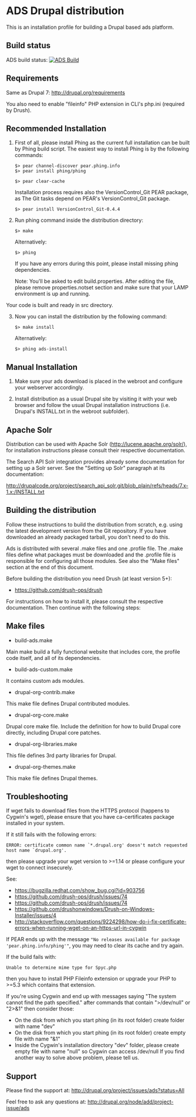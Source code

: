 ADS Drupal distribution
===

This is an installation profile for building a Drupal based ads platform.

Build status
------------
ADS build status:
[![ADS Build](https://travis-ci.org/mycognitive/ads.png "ADS Build")](https://travis-ci.org/mycognitive/ads)


Requirements
------------

Same as Drupal 7: http://drupal.org/requirements

You also need to enable "fileinfo" PHP extension in CLI's php.ini (required by Drush).

Recommended Installation
------------------------

1. First of all, please install Phing as the current full installation can be built by Phing build script.
   The easiest way to install Phing is by the following commands:

    ```
    $> pear channel-discover pear.phing.info
    $> pear install phing/phing
    ```

    ```
    $> pear clear-cache
    ```

    Installation process requires also the VersionControl_Git PEAR package,
    as The Git tasks depend on PEAR's VersionControl_Git package.

    ```
    $> pear install VersionControl_Git-0.4.4
    ```

2. Run phing command inside the distribution directory:

    ```
    $> make
    ```
    
   Alternatively:
    ```
    $> phing
    ```

   If you have any errors during this point, please install missing phing dependencies.

   Note: You'll be asked to edit build.properties.
         After editing the file, please remove properties.notset section
         and make sure that your LAMP environment is up and running.
         
  Your code is built and ready in src directory.

3. Now you can install the distribution by the following command:

    ```
    $> make install
    ```
    
   Alternatively:
    ```
    $> phing ads-install
    ```

Manual Installation
-------------------

1. Make sure your ads download is placed in the webroot and configure
   your webserver accordingly.

2. Install distribution as a usual Drupal site by visiting it with your web
   browser and follow the usual Drupal installation instructions (i.e. Drupal's
   INSTALL.txt in the webroot subfolder).

Apache Solr
-----------

Distribution can be used with Apache Solr (http://lucene.apache.org/solr/), for
installation instructions please consult their respective documentation.

The Search API Solr integration provides already some documentation for setting
up a Solr server. See the "Setting up Solr" paragraph at its documentation:

  http://drupalcode.org/project/search_api_solr.git/blob_plain/refs/heads/7.x-1.x:/INSTALL.txt

Building the distribution
-------------------------

Follow these instructions to build the distribution from scratch, e.g. using the
latest development version from the Git repository. If you have downloaded an
already packaged tarball, you don't need to do this.

Ads is distributed with several .make files and one .profile file. The
.make files define what packages must be downloaded and the .profile file is
responsible for configuring all those modules. See also the "Make files" section
at the end of this document.

Before building the distribution you need Drush (at least version 5+):

 * https://github.com/drush-ops/drush

For instructions on how to install it, please consult the respective
documentation. Then continue with the following steps:

Make files
----------

* build-ads.make

Main make build a fully functional website that includes core, the profile code itself, and all of its dependencies.

* build-ads-custom.make

It contains custom ads modules.

* drupal-org-contrib.make

This make file defines Drupal contributed modules.

* drupal-org-core.make

Drupal core make file.
Include the definition for how to build Drupal core directly, including Drupal core patches.

* drupal-org-libraries.make

This file defines 3rd party libraries for Drupal.

* drupal-org-themes.make

This make file defines Drupal themes.

Troubleshooting
---------------

If wget fails to download files from the HTTPS protocol (happens to Cygwin's wget), please ensure that you have ca-certificates package installed in your system.

If it still fails with the following errors:

    ERROR: certificate common name `*.drupal.org' doesn't match requested host name `drupal.org'.
    
then please upgrade your wget version to >=1.14 or please configure your wget to connect insecurely.

See:
- https://bugzilla.redhat.com/show_bug.cgi?id=903756
- https://github.com/drush-ops/drush/issues/74
- https://github.com/drush-ops/drush/issues/74
- https://github.com/drushonwindows/Drush-on-Windows-Installer/issues/4
- http://stackoverflow.com/questions/9224298/how-do-i-fix-certificate-errors-when-running-wget-on-an-https-url-in-cygwin

If PEAR ends up with the message `"No releases available for package 'pear.phing.info/phing'"`, you may need to clear its cache and try again.

If the build fails with:

    Unable to determine mime type for Spyc.php

then you have to install PHP Fileinfo extension or upgrade your PHP to >=5.3 which contains that extension.

If you're using Cygwin and end up with messages saying "The system cannot find the path specified." after commands that contain ">/dev/null" or "2>&1" then consider those:
- On the disk from which you start phing (in its root folder) create folder with name "dev"
- On the disk from which you start phing (in its root folder) create empty file with name "&1"
- Inside the Cygwin's installation directory "dev" folder, please create empty file with name "null" so Cygwin can access /dev/null
If you find another way to solve above problem, please tell us.

Support
-------
Please find the support at:
http://drupal.org/project/issues/ads?status=All

Feel free to ask any questions at:
http://drupal.org/node/add/project-issue/ads
